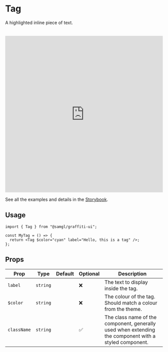 # Tag

A highlighted inline piece of text.

<iframe src="https://samhynds.github.io/graffiti-ui/?path=/story/text-tag--standard-tag&viewMode=story&shortcuts=false&singleStory=true"
     style="width:100%; height:500px; border:0; margin-top: 20px;"
     title="graffiti-tag-example-1"
   ></iframe>

See all the examples and details in the [Storybook](https://samhynds.github.io/graffiti-ui/?path=/docs/text-tag--docs).

## Usage

```tsx
import { Tag } from "@samgl/graffiti-ui";

const MyTag = () => {
  return <Tag $color="cyan" label="Hello, this is a tag" />;
};
```

## Props

| Prop        | Type     | Default | Optional | Description                                                                                           |
| ----------- | -------- | ------- | -------- | ----------------------------------------------------------------------------------------------------- |
| `label`     | `string` |         | ❌       | The text to display inside the tag.                                                                   |
| `$color`    | `string` |         | ❌       | The colour of the tag. Should match a colour from the theme.                                          |
| `className` | `string` |         | ✅       | The class name of the component, generally used when extending the component with a styled component. |
